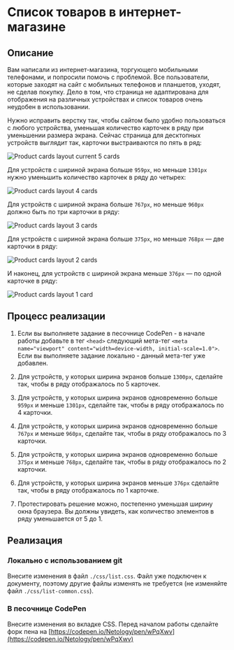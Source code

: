 # Список товаров в интернет-магазине

## Описание

Вам написали из интернет-магазина, торгующего мобильными телефонами, и попросили помочь с проблемой. Все пользователи, которые заходят на сайт с мобильных телефонов и планшетов, уходят, не сделав покупку. Дело в том, что страница не адаптирована для отображения на различных устройствах и список товаров очень неудобен в использовании. 

Нужно исправить верстку так, чтобы сайтом было удобно пользоваться с любого устройства, уменьшая количество карточек в ряду при уменьшении размера экрана. Сейчас страница для десктопных устройств выглядит так, карточки выстраиваются по пять в ряд:
 
![Product cards layout current 5 cards](../../sources/adaptive-layout-list-5.jpg)

Для устройств с шириной экрана больше `959px`, но меньше `1301px` нужно уменьшить количество карточек в ряду до четырех:

![Product cards layout 4 cards](../../sources/adaptive-layout-list-4.jpg)

Для устройств с шириной экрана больше `767px`, но меньше `960px` должно быть по три карточки в ряду:

![Product cards layout 3 cards](../../sources/adaptive-layout-list-3.jpg)

Для устройств с шириной экрана больше `375px`, но меньше `768px` — две карточки в ряду:

![Product cards layout 2 cards](../../sources/adaptive-layout-list-2.jpg)

И наконец, для устройств с шириной экрана меньше `376px` — по одной карточке в ряду:

![Product cards layout 1 card](../../sources/adaptive-layout-list-1.jpg)

## Процесс реализации

1. Если вы выполняете задание в песочнице CodePen - в начале работы добавьте в тег `<head>` следующий мета-тег `<meta name="viewport" content="width=device-width, initial-scale=1.0">`. Если вы выполняете задание локально - данный мета-тег уже добавлен.

2. Для устройств, у которых ширина экранов больше `1300px`, сделайте так, чтобы в ряду отображалось по 5 карточек.

3. Для устройств, у которых ширина экранов одновременно больше `959px` и меньше `1301px`, сделайте так, чтобы в ряду отображалось по 4 карточки.

4. Для устройств, у которых ширина экранов одновременно больше `767px` и меньше `960px`, сделайте так, чтобы в ряду отображалось по 3 карточки.

5. Для устройств, у которых ширина экранов одновременно больше `375px` и меньше `768px`, сделайте так, чтобы в ряду отображалось по 2 карточки.

6. Для устройств, у которых ширина экранов меньше `376px` сделайте так, чтобы в ряду отображалось по 1 карточке.

7. Протестировать решение можно, постепенно уменьшая ширину окна браузера. Вы должны увидеть, как количество элементов в ряду уменьшается от 5 до 1.

## Реализация

### Локально с использованием git

Внесите изменения в файл `./css/list.css`. Файл уже подключен к документу, поэтому другие файлы изменять не требуется (не изменяйте файл `./css/list-common.css`).

### В песочнице CodePen

Внесите изменения во вкладке CSS. Перед началом работы сделайте форк пена на [https://codepen.io/Netology/pen/wPqXwv](https://codepen.io/Netology/pen/wPqXwv)
